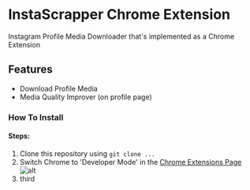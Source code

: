 # InstaScrapper Chrome Extension
Instagram Profile Media Downloader that's implemented as a Chrome Extension

## Features
- Download Profile Media
- Media Quality Improver (on profile page)



### How To Install
#### Steps:
1. Clone this repository using `git clone ...`
2. Switch Chrome to 'Developer Mode' in the [Chrome Extensions Page](chrome://extensions/)
![alt](http://i.imgur.com/lHzO2h0.png)
3. third

